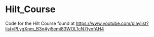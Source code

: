 # Hilt_Course
Code for the Hilt Course found at https://www.youtube.com/playlist?list=PLygXnm_B3n4yj5emi83WOL1cN7tynfAH4
